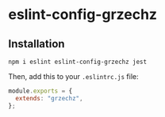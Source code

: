 # eslint-config-grzechz

## Installation

```
npm i eslint eslint-config-grzechz jest
```

Then, add this to your `.eslintrc.js` file:

```js
module.exports = {
  extends: "grzechz",
};
```
